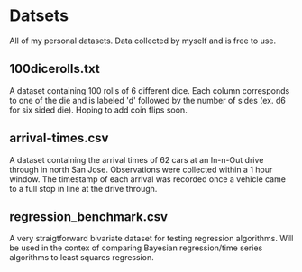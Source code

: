 # Datsets
All of my personal datasets. Data collected by myself and is free to use. 

## 100dicerolls.txt
A dataset containing 100 rolls of 6 different dice. Each column corresponds to one of the die and is labeled 'd' followed by the number
of sides (ex. d6 for six sided die). Hoping to add coin flips soon.  

## arrival-times.csv
A dataset containing the arrival times of 62 cars at an In-n-Out drive through in north San Jose. Observations were collected within a
1 hour window. The timestamp of each arrival was recorded once a vehicle came to a full stop in line at the drive through. 

## regression_benchmark.csv
A very straigtforward bivariate dataset for testing regression algorithms. Will be used in the contex of comparing Bayesian regression/time series algorithms to least squares regression.
